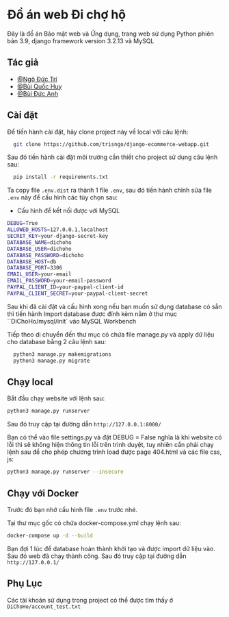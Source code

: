 # Đồ án web Đi chợ hộ
Đây là đồ án Bảo mật web và Ứng dụng, trang web sử dụng Python phiên bản 3.9, django framework version 3.2.13 và MySQL


## Tác giả

- [@Ngô Đức Trí](https://github.com/trisngo)
- [@Bùi Quốc Huy](https://github.com/quochuyy10217)
- [@Bùi Đức Anh](https://github.com/BuiDucAnh68)
## Cài đặt

Để tiến hành cài đặt, hãy clone project này về local với câu lệnh:

```bash
  git clone https://github.com/trisngo/django-ecommerce-webapp.git
```

Sau đó tiến hành cài đặt môi trường cần thiết cho project sử dụng câu lệnh sau:

```bash
  pip install -r requirements.txt
```

Ta copy file ``.env.dist`` ra thành 1 file ``.env``, sau đó tiến hành chỉnh sửa file ``.env`` này để cấu hình các tùy chọn sau:

- Cấu hình để kết nối được với MySQL

```bash
DEBUG=True
ALLOWED_HOSTS=127.0.0.1,localhost
SECRET_KEY=your-django-secret-key
DATABASE_NAME=dichoho
DATABASE_USER=dichoho
DATABASE_PASSWORD=dichoho
DATABASE_HOST=db
DATABASE_PORT=3306
EMAIL_USER=your-email
EMAIL_PASSWORD=your-email-password
PAYPAL_CLIENT_ID=your-paypal-client-id
PAYPAL_CLIENT_SECRET=your-paypal-client-secret
```

Sau khi đã cài đặt và cấu hình xong nếu bạn muốn sử dụng database có sẵn thì tiến hành Import database được đính kèm nằm ở thư mục ``DiChoHo/mysql/init` vào MySQL Workbench

Tiếp theo di chuyển đến thư mục có chứa file manage.py và apply dữ liệu cho database bằng 2 câu lệnh sau:

```bash
  python3 manage.py makemigrations
  python3 manage.py migrate
```

## Chạy local

Bắt đầu chạy website với lệnh sau:

```bash
python3 manage.py runserver
```
Sau đó truy cập tại đường dẫn ``http://127.0.0.1:8000/``

Bạn có thể vào file settings.py và đặt DEBUG = False nghĩa là khi website có lỗi thì sẽ không hiện thông tin lỗi trên trình duyệt, tuy nhiên cần phải chạy lệnh sau để cho phép chương trình load được page 404.html và các file css, js: 

```bash
python3 manage.py runserver --insecure
```

## Chạy với Docker
Trước đó bạn nhớ cấu hình file ``.env`` trước nhé.

Tại thư mục gốc có chứa docker-compose.yml chạy lệnh sau:
```bash
docker-compose up -d --build
```
Bạn đợi 1 lúc để database hoàn thành khởi tạo và được import dữ liệu vào. Sau đó web đã chạy thành công. Sau đó truy cập tại đường dẫn ``http://127.0.0.1/``

## Phụ Lục

Các tài khoản sử dụng trong project có thể được tìm thấy ở ``DiChoHo/account_test.txt``

